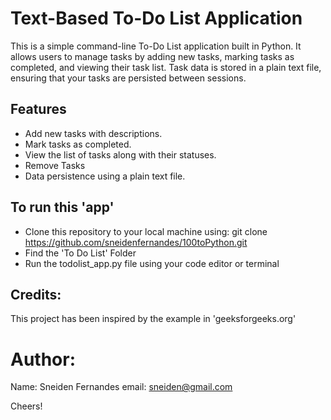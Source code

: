 # Text-Based To-Do List Application

This is a simple command-line To-Do List application built in Python. It allows users to manage tasks by adding new tasks, marking tasks as completed, and viewing their task list. Task data is stored in a plain text file, ensuring that your tasks are persisted between sessions.

## Features

- Add new tasks with descriptions.
- Mark tasks as completed.
- View the list of tasks along with their statuses.
- Remove Tasks
- Data persistence using a plain text file.

## To run this 'app'

     
  - Clone this repository to your local machine using: git clone https://github.com/sneidenfernandes/100toPython.git
  - Find the 'To Do List' Folder
  - Run the todolist_app.py file using your code editor or terminal


## Credits:

This project has been inspired by the example in 'geeksforgeeks.org'



# Author:

Name: Sneiden Fernandes
email: sneiden@gmail.com


Cheers!